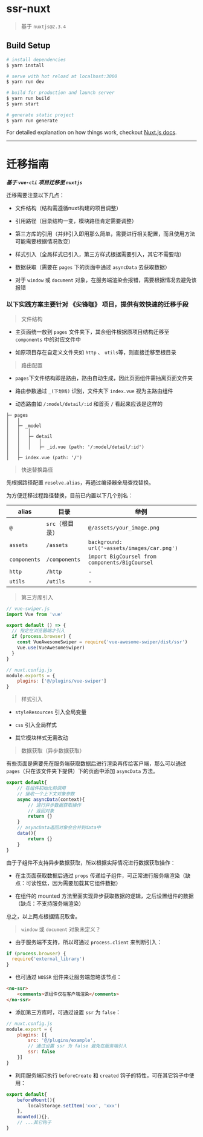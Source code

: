 # ssr-nuxt

> 基于 `nuxtjs@2.3.4`

## Build Setup

```bash
# install dependencies
$ yarn install

# serve with hot reload at localhost:3000
$ yarn run dev

# build for production and launch server
$ yarn run build
$ yarn start

# generate static project
$ yarn run generate
```

For detailed explanation on how things work, checkout [Nuxt.js docs](https://nuxtjs.org).

---

# 迁移指南

**_基于 `vue-cli` 项目迁移至 `nuxtjs`_**

迁移需要注意以下几点：

- 文件结构（结构需遵循nuxt构建的项目调整）

- 引用路径（目录结构一变，模块路径肯定需要调整）

- 第三方库的引用（并非引入即用那么简单，需要进行相关配置，而且使用方法可能需要根据情况改变）

- 样式引入（全局样式已引入，第三方样式根据需要引入，其它不需要动）

- 数据获取（需要在 `pages` 下的页面中通过 `asyncData` 去获取数据）

- 对于 `window` 或 `document` 对象，在服务端渲染会报错，需要根据情况去避免该报错

### 以下实践方案主要针对 《尖锋咖》 项目，提供有效快速的迁移手段

> 文件结构

- 主页面统一放到 `pages` 文件夹下，其余组件根据原项目结构迁移至 `components` 中的对应文件中

- 如原项目存在自定义文件夹如 `http` 、 `utils`等，则直接迁移至根目录

> 路由配置

- `pages`下文件结构即是路由，路由自动生成，因此页面组件需抽离页面文件夹

- 路由参数通过 `_(下划线)` 识别，文件夹下 `index.vue` 视为主路由组件

- 动态路由如 `/:model/detail/:id` 和首页 `/` 看起来应该是这样的

```
├─ pages
│   │
│   ├─ _model
│   │   │
│   │   ├─ detail
│   │   │   │
│   │   │   ├─ _id.vue (path: '/:model/detail/:id')
│   │
│   ├─ index.vue (path: '/')
```

> 快速替换路径

先根据路径配置 `resolve.alias`，再通过编译器全局查找替换。

为方便迁移过程路径替换，目前已内置以下几个别名：

| alias        | 目录            | 举例                                           |
| ------------ | --------------- | ---------------------------------------------- |
| `@`          | `src`（根目录） | `@/assets/your_image.png`                      |
| `assets`     | `/assets`       | `background: url('~assets/images/car.png')`    |
| `components` | `/components`   | `import BigCoursel from components/BigCoursel` |
| `http`       | `/http`         | -                                              |
| `utils`      | `/utils`        | -                                              |

> 第三方库引入

```js
// vue-swiper.js
import Vue from 'vue'

export default () => {
  // 指定在浏览器端才引入
  if (process.browser) {
    const VueAwesomeSwiper = require('vue-awesome-swiper/dist/ssr')
    Vue.use(VueAwesomeSwiper)
  }
}

// nuxt.config.js
module.exports = {
    plugins: ['@/plugins/vue-swiper']
}
```

> 样式引入

- `styleResources` 引入全局变量

- `css` 引入全局样式

- 其它模块样式无需改动

> 数据获取（异步数据获取）

有些页面是需要先在服务端获取数据后进行渲染再传给客户端，那么可以通过 `pages`（只在该文件夹下提供）下的页面中添加 `asyncData` 方法。

```js
export default{
    // 在组件初始化前调用
    // 接收一个上下文对象参数
    async asyncData(context){
        // 进行异步数据获取操作
        // 返回对象
        return {}
    }
    // asyncData返回对象会合并到data中
    data(){
        return {}
    }
}
```

由于子组件不支持异步数据获取，所以根据实际情况进行数据获取操作：

- 在主页面获取数据后通过 `props` 传递给子组件，可正常进行服务端渲染（缺点：可读性低，因为需要加载其它组件数据）

- 在组件的 mounted 方法里面实现异步获取数据的逻辑，之后设置组件的数据（缺点：不支持服务端渲染）

总之，以上两点根据情况取舍。

> `window` 或 `document` 对象未定义？

- 由于服务端不支持，所以可通过 `process.client` 来判断引入：

```js
if (process.browser) {
  require('external_library')
}
```

- 也可通过 `NOSSR` 组件来让服务端忽略该节点：

```html
<no-ssr>
    <comments>该组件仅在客户端渲染</comments>
</no-ssr>
```

- 添加第三方库时，可通过设置 `ssr` 为 `false`：

```js
// nuxt.config.js
module.export = {
    plugins: [{
        src: '@/plugins/example',
        // 通过设置 ssr 为 false 避免在服务端引入
        ssr: false
    }]
}
```

- 利用服务端只执行 `beforeCreate` 和 `created` 钩子的特性，可在其它钩子中使用：

```js
export default{
    beforeMount(){
        localStorage.setItem('xxx', 'xxx')
    },
    mounted(){},
    // ...其它钩子
}
```